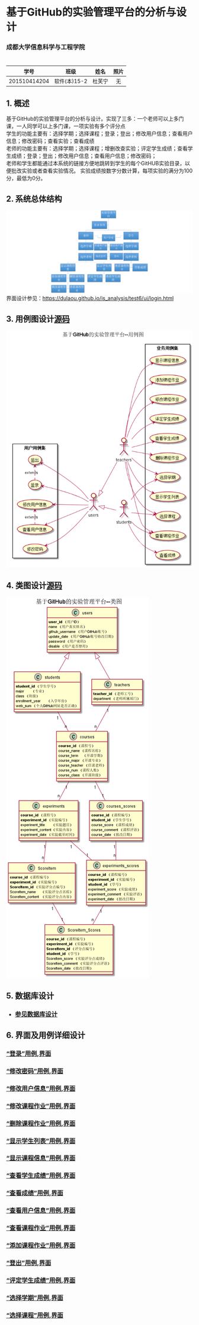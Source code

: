 ﻿# 基于GitHub的实验管理平台的分析与设计

### 成都大学信息科学与工程学院

#

|学号|班级|姓名|照片|
|:-------:|:-------------: | :----------:|:---:|
|201510414204|软件(本)15-2|杜芙宁|无|

## 1. 概述
 基于GitHub的实验管理平台的分析与设计。实现了三多：一个老师可以上多门课，一人同学可以上多门课，一项实验有多个评分点</br>
学生的功能主要有：选择学期；选择课程；登录；登出；修改用户信息；查看用户信息；修改密码；查看实验；查看成绩</br>
老师的功能主要有：选择学期；选择课程；增删改查实验；评定学生成绩；查看学生成绩；登录；登出；修改用户信息；查看用户信息；修改密码；</br>
老师和学生都能通过本系统的链接方便地跳转到学生的每个GitHUB实验目录，以便批改实验或者查看实验情况。
实验成绩按数字分数计算，每项实验的满分为100分，最低为0分。

    
## 2. 系统总体结构
![系统结构图](./images/系统架构图.png)<br>
界面设计参见：https://dulaou.github.io/is_analysis/test6/ui/login.html
    
## 3. 用例图设计[源码](./用例图.puml)
![用例图](./images/用例图.png)
 
## 4. 类图设计[源码](./类图.puml)
![类图](./images/类图.png)

## 5. 数据库设计
- ### [参见数据库设计](./数据库设计.md)
     
## 6. 界面及用例详细设计

### [“登录”用例](./用例/登录.md),[界面](https://dulaou.github.io/is_analysis/test6/ui/login.html)
### [“修改密码”用例](./用例/修改密码.md),[界面](https://dulaou.github.io/is_analysis/test6/ui/setpassword.html)
### [“修改用户信息”用例](./用例/修改用户信息.md),[界面](https://dulaou.github.io/is_analysis/test6/ui/setuserinfo.html)
### [“修改课程作业”用例](./用例/修改课程作业.md),[界面](https://dulaou.github.io/is_analysis/test6/ui/setexperiment.html)
### [“删除课程作业”用例](./用例/删除课程作业.md),[界面](https://dulaou.github.io/is_analysis/test6/ui/setexperiment.html)
### [“显示学生列表”用例](./用例/显示学生列表.md),[界面](https://dulaou.github.io/is_analysis/test6/ui/getstudentscore.html)
### [“显示课程信息”用例](./用例/显示课程信息.md),[界面](https://dulaou.github.io/is_analysis/test6/ui/getcourseinfo.html)
### [“查看学生成绩”用例](./用例/查看学生成绩.md),[界面](https://dulaou.github.io/is_analysis/test6/ui/getstudentscore.html)
### [“查看成绩”用例](./用例/查看成绩.md),[界面](https://dulaou.github.io/is_analysis/test6/ui/getscore.html)
### [“查看用户信息”用例](./用例/查看用户信息.md),[界面](https://dulaou.github.io/is_analysis/test6/ui/getuserinfo.html)
### [“查看课程作业”用例](./用例/查看课程作业.md),[界面](https://dulaou.github.io/is_analysis/test6/ui/getexpermient.html)
### [“添加课程作业”用例](./用例/添加课程作业.md),[界面](https://dulaou.github.io/is_analysis/test6/ui/setexperiment.html)
### [“登出”用例](./用例/登出.md),[界面](https://dulaou.github.io/is_analysis/test6/ui/shome.html)
### [“评定学生成绩”用例](./用例/评定学生成绩.md),[界面](https://dulaou.github.io/is_analysis/test6/ui/setscore.html)
### [“选择学期”用例](./用例/选择学期.md),[界面](https://dulaou.github.io/is_analysis/test6/ui/getterms.html)
### [“选择课程”用例](./用例/选择课程.md),[界面](https://dulaou.github.io/is_analysis/test6/ui/shome.html)


